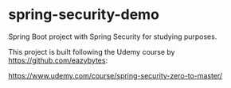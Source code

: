 # spring-security-demo
Spring Boot project with Spring Security for studying purposes.

This project is built following the Udemy course by https://github.com/eazybytes:

https://www.udemy.com/course/spring-security-zero-to-master/
